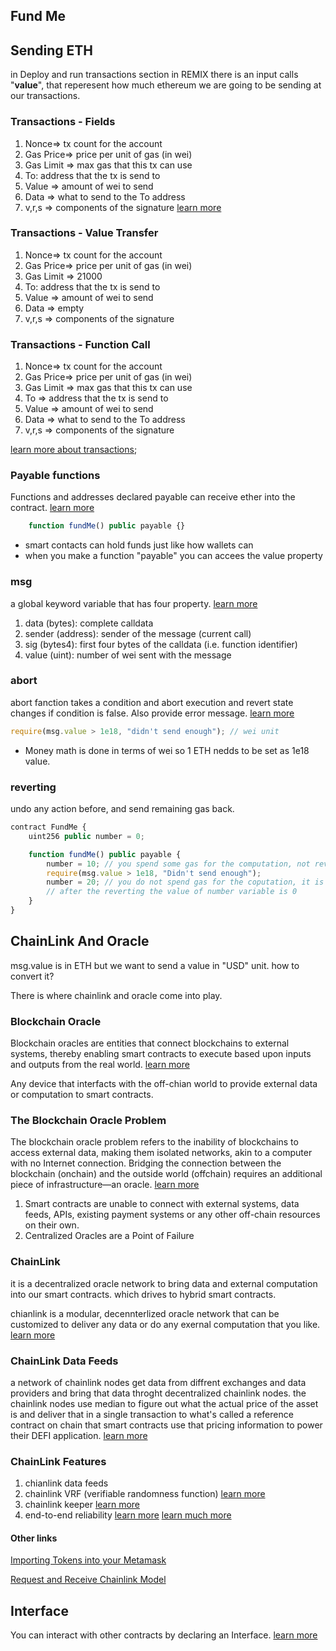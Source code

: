 ## Fund Me

## Sending ETH

in Deploy and run transactions section in REMIX there is an input calls "**value**", that reperesent how much ethereum we are going to be sending at our transactions.

### Transactions - Fields

1. Nonce=> tx count for the account
2. Gas Price=> price per unit of gas (in wei)
3. Gas Limit => max gas that this tx can use
4. To: address that the tx is send to
5. Value => amount of wei to send
6. Data => what to send to the To address
7. v,r,s => components of the signature [learn more](https://ethereum.stackexchange.com/questions/15766/what-does-v-r-s-in-eth-gettransactionbyhash-mean)

### Transactions - Value Transfer

1. Nonce=> tx count for the account
2. Gas Price=> price per unit of gas (in wei)
3. Gas Limit => 21000
4. To: address that the tx is send to
5. Value => amount of wei to send
6. Data => empty
7. v,r,s => components of the signature

### Transactions - Function Call

1. Nonce=> tx count for the account
2. Gas Price=> price per unit of gas (in wei)
3. Gas Limit => max gas that this tx can use
4. To => address that the tx is send to
5. Value => amount of wei to send
6. Data => what to send to the To address
7. v,r,s => components of the signature

[learn more about transactions](https://ethereum.org/en/developers/docs/transactions/);

### Payable functions

Functions and addresses declared payable can receive ether into the contract. [learn more](https://solidity-by-example.org/payable/)

```js
    function fundMe() public payable {}
```

-   smart contacts can hold funds just like how wallets can
-   when you make a function "payable" you can accees the value property

### msg

a global keyword variable that has four property. [learn more](https://docs.soliditylang.org/en/latest/cheatsheet.html#block-and-transaction-properties)

1. data (bytes): complete calldata
2. sender (address): sender of the message (current call)
3. sig (bytes4): first four bytes of the calldata (i.e. function identifier)
4. value (uint): number of wei sent with the message

### abort

abort fanction takes a condition and abort execution and revert state changes if condition is false. Also provide error message. [learn more](https://docs.soliditylang.org/en/latest/cheatsheet.html#validations-and-assertions)

```js
require(msg.value > 1e18, "didn't send enough"); // wei unit
```

-   Money math is done in terms of wei so 1 ETH nedds to be set as 1e18 value.

### reverting

undo any action before, and send remaining gas back.

```js
contract FundMe {
    uint256 public number = 0;

    function fundMe() public payable {
        number = 10; // you spend some gas for the computation, not reverting yet
        require(msg.value > 1e18, "Didn't send enough");
        number = 20; // you do not spend gas for the coputation, it is reverted
        // after the reverting the value of number variable is 0
    }
}
```

## ChainLink And Oracle

msg.value is in ETH but we want to send a value in "USD" unit. how to convert it?

There is where chainlink and oracle come into play.

### Blockchain Oracle

Blockchain oracles are entities that connect blockchains to external systems, thereby enabling smart contracts to execute based upon inputs and outputs from the real world. [learn more](https://chain.link/education/blockchain-oracles)

Any device that interfacts with the off-chian world to provide external data or computation to smart contracts.

### The Blockchain Oracle Problem

The blockchain oracle problem refers to the inability of blockchains to access external data, making them isolated networks, akin to a computer with no Internet connection. Bridging the connection between the blockchain (onchain) and the outside world (offchain) requires an additional piece of infrastructure—an oracle. [learn more](https://chain.link/education-hub/oracle-problem)

1. Smart contracts are unable to connect with external systems, data feeds, APIs, existing payment systems or any other off-chain resources on their own.
2. Centralized Oracles are a Point of Failure

### ChainLink

it is a decentralized oracle network to bring data and external computation into our smart contracts. which drives to hybrid smart contracts.

chianlink is a modular, decennterlized oracle network that can be customized to deliver any data or do any exernal computation that you like. [learn more](https://chain.link/)

### ChainLink Data Feeds

a network of chainlink nodes get data from diffrent exchanges and data providers and bring that data throght decentralized chainlink nodes. the chainlink nodes use median to figure out what the actual price of the asset is and deliver that in a single transaction to what's called a reference contract on chain that smart contracts use that pricing information to power their DEFI application. [learn more](https://docs.chain.link/data-feeds/using-data-feeds)

### ChainLink Features

1. chianlink data feeds
2. chainlink VRF (verifiable randomness function) [learn more](https://docs.chain.link/vrf)
3. chainlink keeper [learn more](https://docs.chain.link/chainlink-automation)
4. end-to-end reliability [learn more](https://docs.chain.link/any-api/get-request/introduction) [learn much more](https://docs.chain.link/any-api/introduction)

#### Other links

[Importing Tokens into your Metamask](https://consensys.io/blog/how-to-add-your-custom-tokens-in-metamask)

[Request and Receive Chainlink Model](https://docs.chain.link/architecture-overview/architecture-request-model)

## Interface

You can interact with other contracts by declaring an Interface. [learn more](https://solidity-by-example.org/interface/)